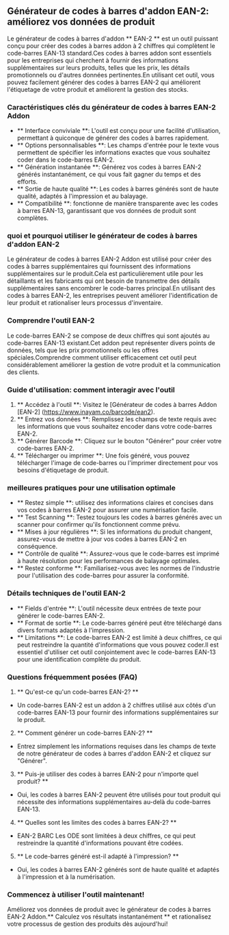 ## Générateur de codes à barres d'addon EAN-2: améliorez vos données de produit

Le générateur de codes à barres d'addon ** EAN-2 ** est un outil puissant conçu pour créer des codes à barres addon à 2 chiffres qui complètent le code-barres EAN-13 standard.Ces codes à barres addon sont essentiels pour les entreprises qui cherchent à fournir des informations supplémentaires sur leurs produits, telles que les prix, les détails promotionnels ou d'autres données pertinentes.En utilisant cet outil, vous pouvez facilement générer des codes à barres EAN-2 qui améliorent l'étiquetage de votre produit et améliorent la gestion des stocks.

### Caractéristiques clés du générateur de codes à barres EAN-2 Addon

- ** Interface conviviale **: L'outil est conçu pour une facilité d'utilisation, permettant à quiconque de générer des codes à barres rapidement.
- ** Options personnalisables **: Les champs d'entrée pour le texte vous permettent de spécifier les informations exactes que vous souhaitez coder dans le code-barres EAN-2.
- ** Génération instantanée **: Générez vos codes à barres EAN-2 générés instantanément, ce qui vous fait gagner du temps et des efforts.
- ** Sortie de haute qualité **: Les codes à barres générés sont de haute qualité, adaptés à l'impression et au balayage.
- ** Compatibilité **: fonctionne de manière transparente avec les codes à barres EAN-13, garantissant que vos données de produit sont complètes.

### quoi et pourquoi utiliser le générateur de codes à barres d'addon EAN-2

Le générateur de codes à barres EAN-2 Addon est utilisé pour créer des codes à barres supplémentaires qui fournissent des informations supplémentaires sur le produit.Cela est particulièrement utile pour les détaillants et les fabricants qui ont besoin de transmettre des détails supplémentaires sans encombrer le code-barres principal.En utilisant des codes à barres EAN-2, les entreprises peuvent améliorer l'identification de leur produit et rationaliser leurs processus d'inventaire.

### Comprendre l'outil EAN-2

Le code-barres EAN-2 se compose de deux chiffres qui sont ajoutés au code-barres EAN-13 existant.Cet addon peut représenter divers points de données, tels que les prix promotionnels ou les offres spéciales.Comprendre comment utiliser efficacement cet outil peut considérablement améliorer la gestion de votre produit et la communication des clients.

### Guide d'utilisation: comment interagir avec l'outil

1. ** Accédez à l'outil **: Visitez le [Générateur de codes à barres Addon [EAN-2] (https://www.inayam.co/barcode/ean2).
2. ** Entrez vos données **: Remplissez les champs de texte requis avec les informations que vous souhaitez encoder dans votre code-barres EAN-2.
3. ** Générer Barcode **: Cliquez sur le bouton "Générer" pour créer votre code-barres EAN-2.
4. ** Télécharger ou imprimer **: Une fois généré, vous pouvez télécharger l'image de code-barres ou l'imprimer directement pour vos besoins d'étiquetage de produit.

### meilleures pratiques pour une utilisation optimale

- ** Restez simple **: utilisez des informations claires et concises dans vos codes à barres EAN-2 pour assurer une numérisation facile.
- ** Test Scanning **: Testez toujours les codes à barres générés avec un scanner pour confirmer qu'ils fonctionnent comme prévu.
- ** Mises à jour régulières **: Si les informations du produit changent, assurez-vous de mettre à jour vos codes à barres EAN-2 en conséquence.
- ** Contrôle de qualité **: Assurez-vous que le code-barres est imprimé à haute résolution pour les performances de balayage optimales.
- ** Restez conforme **: Familiarisez-vous avec les normes de l'industrie pour l'utilisation des code-barres pour assurer la conformité.

### Détails techniques de l'outil EAN-2

- ** Fields d'entrée **: L'outil nécessite deux entrées de texte pour générer le code-barres EAN-2.
- ** Format de sortie **: Le code-barres généré peut être téléchargé dans divers formats adaptés à l'impression.
- ** Limitations **: Le code-barres EAN-2 est limité à deux chiffres, ce qui peut restreindre la quantité d'informations que vous pouvez coder.Il est essentiel d'utiliser cet outil conjointement avec le code-barres EAN-13 pour une identification complète du produit.

### Questions fréquemment posées (FAQ)

1. ** Qu'est-ce qu'un code-barres EAN-2? **
- Un code-barres EAN-2 est un addon à 2 chiffres utilisé aux côtés d'un code-barres EAN-13 pour fournir des informations supplémentaires sur le produit.

2. ** Comment générer un code-barres EAN-2? **
- Entrez simplement les informations requises dans les champs de texte de notre générateur de codes à barres d'addon EAN-2 et cliquez sur "Générer".

3. ** Puis-je utiliser des codes à barres EAN-2 pour n'importe quel produit? **
- Oui, les codes à barres EAN-2 peuvent être utilisés pour tout produit qui nécessite des informations supplémentaires au-delà du code-barres EAN-13.

4. ** Quelles sont les limites des codes à barres EAN-2? **
- EAN-2 BARC Les ODE sont limitées à deux chiffres, ce qui peut restreindre la quantité d'informations pouvant être codées.

5. ** Le code-barres généré est-il adapté à l'impression? **
- Oui, les codes à barres EAN-2 générés sont de haute qualité et adaptés à l'impression et à la numérisation.

### Commencez à utiliser l'outil maintenant!

Améliorez vos données de produit avec le générateur de codes à barres EAN-2 Addon.** Calculez vos résultats instantanément ** et rationalisez votre processus de gestion des produits dès aujourd'hui!